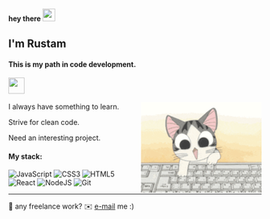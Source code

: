 #### hey there <img src="https://user-images.githubusercontent.com/18350557/176309783-0785949b-9127-417c-8b55-ab5a4333674e.gif" width="25" height="25"/>

## I'm Rustam



#### This is my path in code development.
<a href="https://www.github.com/Pyctam-AC" target="_blank" rel="noreferrer"><img src="https://raw.githubusercontent.com/danielcranney/readme-generator/main/public/icons/socials/github.svg" width="32" height="32" /></a>

<img align="right" src="assets/citty.gif" width="240" alt="tapping on the keyboard"/>

I always have something to learn.

Strive for clean code.

Need an interesting project.




#### My stack:
<p>
<img src="https://raw.githubusercontent.com/danielcranney/readme-generator/main/public/icons/skills/javascript-colored.svg" width="36" height="36" alt="JavaScript"/>
<img src="https://raw.githubusercontent.com/danielcranney/readme-generator/main/public/icons/skills/css3-colored.svg" width="36" height="36" alt="CSS3" />
<img src="https://raw.githubusercontent.com/danielcranney/readme-generator/main/public/icons/skills/html5-colored.svg" width="36" height="36" alt="HTML5" />
<img src="https://raw.githubusercontent.com/danielcranney/readme-generator/main/public/icons/skills/react-colored.svg" width="36" height="36" alt="React" />
<img src="https://raw.githubusercontent.com/danielcranney/readme-generator/main/public/icons/skills/nodejs-colored.svg" width="36" height="36" alt="NodeJS" />
<img src="https://raw.githubusercontent.com/danielcranney/readme-generator/main/public/icons/skills/git-colored.svg" width="36" height="36" alt="Git" />
</p>

---
💼 any freelance work? ✉️ [e-mail](mailto:sultangalievra@gmail.com) me :)



